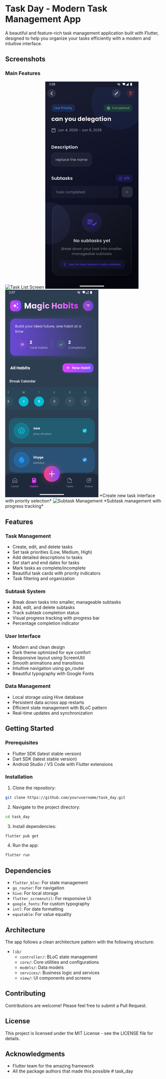 # Task Day - Modern Task Management App

A beautiful and feature-rich task management application built with Flutter, designed to help you organize your tasks efficiently with a modern and intuitive interface.

## Screenshots

### Main Features
<img src="assets/images/task_list.png" width="300" alt="Task List Screen">

<img src="assets/images/task_details.png" width="300" alt="Task Details">

<img src="assets/images/create_task.png" width="300" alt="Create Task">
*Create new task interface with priority selection*

<img src="assets/images/subtasks.png" width="300" alt="Subtask Management">
*Subtask management with progress tracking*

## Features

### Task Management
- Create, edit, and delete tasks
- Set task priorities (Low, Medium, High)
- Add detailed descriptions to tasks
- Set start and end dates for tasks
- Mark tasks as complete/incomplete
- Beautiful task cards with priority indicators
- Task filtering and organization

### Subtask System
- Break down tasks into smaller, manageable subtasks
- Add, edit, and delete subtasks
- Track subtask completion status
- Visual progress tracking with progress bar
- Percentage completion indicator

### User Interface
- Modern and clean design
- Dark theme optimized for eye comfort
- Responsive layout using ScreenUtil
- Smooth animations and transitions
- Intuitive navigation using go_router
- Beautiful typography with Google Fonts

### Data Management
- Local storage using Hive database
- Persistent data across app restarts
- Efficient state management with BLoC pattern
- Real-time updates and synchronization

## Getting Started

### Prerequisites
- Flutter SDK (latest stable version)
- Dart SDK (latest stable version)
- Android Studio / VS Code with Flutter extensions

### Installation

1. Clone the repository:
```bash
git clone https://github.com/yourusername/task_day.git
```

2. Navigate to the project directory:
```bash
cd task_day
```

3. Install dependencies:
```bash
flutter pub get
```

4. Run the app:
```bash
flutter run
```

## Dependencies

- `flutter_bloc`: For state management
- `go_router`: For navigation
- `hive`: For local storage
- `flutter_screenutil`: For responsive UI
- `google_fonts`: For custom typography
- `intl`: For date formatting
- `equatable`: For value equality

## Architecture

The app follows a clean architecture pattern with the following structure:

- `lib/`
  - `controller/`: BLoC state management
  - `core/`: Core utilities and configurations
  - `models/`: Data models
  - `services/`: Business logic and services
  - `view/`: UI components and screens

## Contributing

Contributions are welcome! Please feel free to submit a Pull Request.

## License

This project is licensed under the MIT License - see the LICENSE file for details.

## Acknowledgments

- Flutter team for the amazing framework
- All the package authors that made this possible
#   t a s k _ d a y 
 
 